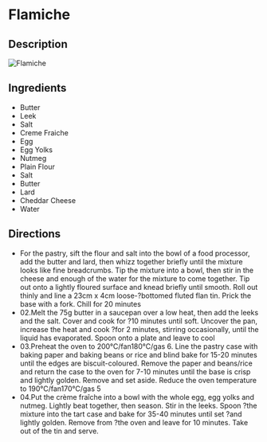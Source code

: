 # Flamiche

## Description
![Flamiche](https://www.themealdb.com/images/media/meals/wssvvs1511785879.jpg "Flamiche")

## Ingredients
- Butter
- Leek
- Salt
- Creme Fraiche
- Egg
- Egg Yolks
- Nutmeg
- Plain Flour
- Salt
- Butter
- Lard
- Cheddar Cheese
- Water

## Directions
- For the pastry, sift the flour and salt into the bowl of a food processor, add the butter and lard, then whizz together briefly until the mixture looks like fine breadcrumbs. Tip the mixture into a bowl, then stir in the cheese and enough of the water for the mixture to come together. Tip out onto a lightly floured surface and knead briefly until smooth. Roll out thinly and line a 23cm x 4cm loose-?bottomed fluted flan tin. Prick the base with a fork. Chill for 20 minutes
- 02.Melt the 75g butter in a saucepan over a low heat, then add the leeks and the salt. Cover and cook for ?10 minutes until soft. Uncover the pan, increase the heat and cook ?for 2 minutes, stirring occasionally, until the liquid has evaporated. Spoon onto a plate and leave to cool
- 03.Preheat the oven to 200°C/fan180°C/gas 6. Line the pastry case with baking paper and baking beans or rice and blind bake for 15-20 minutes until the edges are biscuit-coloured. Remove the paper and beans/rice and return the case to the oven for 7-10 minutes until the base is crisp and lightly golden. Remove and set aside. Reduce the oven temperature to 190°C/fan170°C/gas 5
- 04.Put the crème fraîche into a bowl with the whole egg, egg yolks and nutmeg. Lightly beat together, then season. Stir in the leeks. Spoon ?the mixture into the tart case and bake for 35-40 minutes until set ?and lightly golden. Remove from ?the oven and leave for 10 minutes. Take out of the tin and serve.
